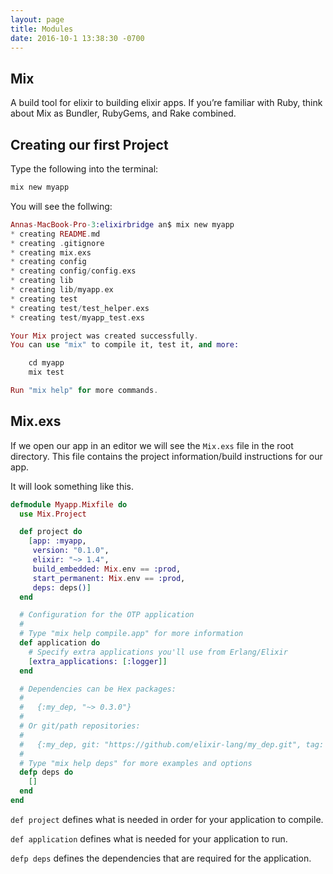 ```yaml
---
layout: page
title: Modules
date: 2016-10-1 13:38:30 -0700
---
```


## Mix

A build tool for elixir to building elixir apps.  If you’re familiar with Ruby, think about Mix as Bundler, RubyGems, and Rake combined.

## Creating our first Project

Type the following into the terminal:

```elixir
mix new myapp
```

You will see the follwing:

```elixir
Annas-MacBook-Pro-3:elixirbridge an$ mix new myapp
* creating README.md
* creating .gitignore
* creating mix.exs
* creating config
* creating config/config.exs
* creating lib
* creating lib/myapp.ex
* creating test
* creating test/test_helper.exs
* creating test/myapp_test.exs

Your Mix project was created successfully.
You can use "mix" to compile it, test it, and more:

    cd myapp
    mix test

Run "mix help" for more commands.

```

## Mix.exs

If we open our app in an editor we will see the `Mix.exs` file in the root directory. This file contains the project information/build instructions for our app.

 It will look something like this. 

```elixir
defmodule Myapp.Mixfile do
  use Mix.Project

  def project do
    [app: :myapp,
     version: "0.1.0",
     elixir: "~> 1.4",
     build_embedded: Mix.env == :prod,
     start_permanent: Mix.env == :prod,
     deps: deps()]
  end

  # Configuration for the OTP application
  #
  # Type "mix help compile.app" for more information
  def application do
    # Specify extra applications you'll use from Erlang/Elixir
    [extra_applications: [:logger]]
  end

  # Dependencies can be Hex packages:
  #
  #   {:my_dep, "~> 0.3.0"}
  #
  # Or git/path repositories:
  #
  #   {:my_dep, git: "https://github.com/elixir-lang/my_dep.git", tag: "0.1.0"}
  #
  # Type "mix help deps" for more examples and options
  defp deps do
    []
  end
end
```

`def project` defines what is needed in order for your application to compile. 

`def application` defines what is needed for your application to run.

`defp deps` defines the dependencies that are required for the application.







